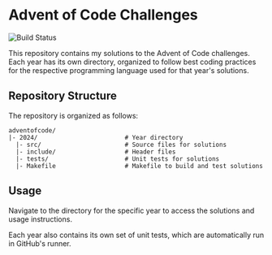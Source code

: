 # Advent of Code Challenges

![Build Status](https://github.com/h3r0toz3r0/adventofcode/actions/workflows/ci.yml/badge.svg)

This repository contains my solutions to the Advent of Code challenges. Each year has its own directory, organized to follow best coding practices for the respective programming language used for that year's solutions.

## Repository Structure

The repository is organized as follows:

```
adventofcode/
|- 2024/                        # Year directory
  |- src/                       # Source files for solutions
  |- include/                   # Header files
  |- tests/                     # Unit tests for solutions
  |- Makefile                   # Makefile to build and test solutions
```

## Usage

Navigate to the directory for the specific year to access the solutions and usage instructions.

Each year also contains its own set of unit tests, which are automatically run in GitHub's runner.

